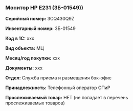### Монитор HP E231 (ЗБ-01549))  </br>

**Серийный номер:** 3CQ430Q9Z </br>

**Инвентарный номер:** ЗБ-01549 </br>

**Код в 1С:** xxx </br> 

**Вид объекта:** МЦ

**Месяц/год покупки:** xxx </br>

**Документы:** xxx </br>

**Отдел:** Служба приема и размещения бэк-офис  </br>

**Принадлежность:** Телефонный оператор СПиР </br>

**Прослеживаемый товар:** НЕТ (не попадает в перечень прослеживаемых товаров)
